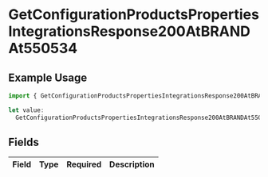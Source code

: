 # GetConfigurationProductsPropertiesIntegrationsResponse200AtBRANDAt550534

## Example Usage

```typescript
import { GetConfigurationProductsPropertiesIntegrationsResponse200AtBRANDAt550534 } from "@vercel/sdk/models/getconfigurationproductsop.js";

let value:
  GetConfigurationProductsPropertiesIntegrationsResponse200AtBRANDAt550534 = {};
```

## Fields

| Field       | Type        | Required    | Description |
| ----------- | ----------- | ----------- | ----------- |